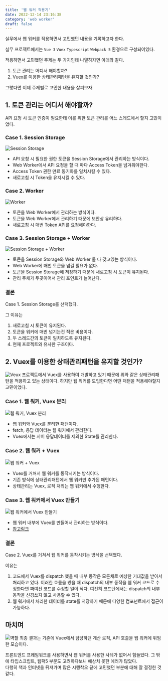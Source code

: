 ```yaml
---
title: '웹 워커 적용기'
date: 2022-12-14 23:16:38
category: 'web worker'
draft: false
---
```

실무에서 웹 워커를 적용하면서 고민했던 내용을 기록하고자 한다.

실무 프로젝트에서는 `Vue 3` `Vuex` `Typescript` `Webpack 5` 환경으로 구성되어있다.

적용하면서 고민했던 주제는 두 가지인데 나열하자면 아래와 같다.
1. 토큰 관리는 어디서 해야할까?
2. Vuex를 이용한 상태관리패턴을 유지할 것인가?

그렇다면 이제 주제별로 고민한 내용을 살펴보자

## 1. 토큰 관리는 어디서 해야할까?
API 요청 시 토큰 인증이 필요한데 이를 위한 토큰 관리를 어느 스레드에서 할지 고민이었다.

### Case 1. Session Storage
![Session Storage](./images/session-storage.png)
- API 요청 시 필요한 권한 토큰을 Session Storage에서 관리하는 방식이다.
- Web Worker에서 API 요청을 할 때 마다 Access Token을 넘겨줘야한다.
- Access Token 권한 만료 동기화를 일치시킬 수 있다.
- 새로고침 시 Token을 유지시킬 수 있다.

### Case 2. Worker
![Worker](./images/worker.png)
- 토큰을 Web Worker에서 관리하는 방식이다.
- 토큰을 Web Worker에서 관리하기 때문에 보안상 유리하다.
- 새로고침 시 매번 Token API를 요청해야한다.

### Case 3. Session Storage + Worker
![Session Storage + Worker](./images/session-storage-plus-worker.png)
- 토큰을 Session Storage와 Web Worker 둘 다 갖고있는 방식이다.
- Web Worker에 매번 토큰을 넘길 필요가 없다.
- 토큰을 Session Storage에 저장하기 때문에 새로고침 시 토큰이 유지된다.
- 관리 주체가 두곳이어서 관리 포인트가 늘어난다.

### 결론
Case 1. Session Storage를 선택했다.

그 이유는
1. 새로고침 시 토큰이 유지된다.
2. 토큰을 워커에 매번 넘기는건 적은 비용이다.
3. 두 스레드간의 토큰이 일치하도록 유지된다.
4. 현재 프로젝트와 유사한 구조이다.

## 2. Vuex를 이용한 상태관리패턴을 유지할 것인가?
![Veux](./images//vuex.png)
프로젝트에서 Vuex를 사용하여 개발하고 있기 때문에 위와 같은 상태관리패턴을 적용하고 있는 상태이다. 하지만 웹 워커를 도입한다면 어떤 패턴을 적용해야할지 고민이었다.

### Case 1. 웹 워커, Vuex 분리
![웹 워커, Vuex 분리](./images/case1-pattern.png)
- 웹 워커와 Vuex를 분리한 패턴이다.
- fetch, 응답 데이터는 웹 워커에서 관리한다.
- Vuex에서는 서버 응답데이터를 제외한 State를 관리한다.

### Case 2. 웹 워커 + Vuex
![웹 워커 + Vuex](./images/webworker-plus-vuex.png)
- Vuex를 거쳐서 웹 워커를 동작시키는 방식이다.
- 기존 방식에 상태관리패턴에서 웹 워커만 추가된 패턴이다.
- 상태관리는 Vuex, 로직 처리는 웹 워커에서 수행한다.

### Case 3. 웹 워커에서 Vuex 만들기
![웹 워커에서 Vuex 만들기](./images/vuex-in-worker.png)
- 웹 워커 내부에 Vuex를 만들어서 관리하는 방식이다.
- [참고링크](https://logaretm.com/blog/vuex-off-main-thread/#nature-of-javascript)

### 결론
Case 2. Vuex를 거쳐서 웹 워커를 동작시키는 방식을 선택했다.

이유는
1. 코드에서 Vuex를 dispatch 했을 때 내부 동작은 모른채로 예상한 기대값을 받아서 처리하고 있다. 이러한 흐름을 봤을 때 dispatch의 내부 동작을 웹 워커 코드로 수정한다면 짜여진 코드를 수정할 일이 적다. 여전히 코드단에서는 dispatch의 내부 동작을 신경쓰지 않고 사용할 수 있다.
2. 웹 워커에서 처리한 데이터를 state를 저장하기 때문에 다양한 컴포넌트에서 접근이 가능하다.

## 마치며
![역할](./images/role.png)
최종 결과는 기존에 Vuex에서 담당하던 계산 로직, API 호출을 웹 워커에 위임한 모습이다.

프론트엔드 프레임워크를 사용하면서 웹 워커를 사용한 사례가 없어서 힘들었다. 그 밖에 타입스크립트, 웹팩5 부분도 고려하다보니 예상치 못한 에러가 많았다.  
다행히 책과 인터넷을 뒤져가며 많은 시행착오 끝에 고민했던 부분에 대해 잘 결정한 것 같다.